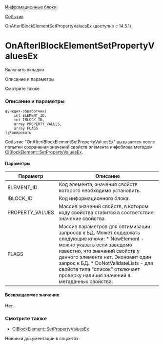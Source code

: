 [Информационные блоки](/api_help/iblock/index.php)

[События](/api_help/iblock/events/index.php)

OnAfterIBlockElementSetPropertyValuesEx (доступно с 14.5.1)

OnAfterIBlockElementSetPropertyValuesEx
=======================================

Включить вкладки

Описание и параметры

Смотрите также

### Описание и параметры

```
функция-обработчик(
	int ELEMENT_ID,
	int IBLOCK_ID,
	array PROPERTY_VALUES,
	array FLAGS
);Копировать
```

Событие "OnAfterIBlockElementSetPropertyValuesEx" вызывается после попытки сохранения значений свойств элемента инфоблока методом [CIBlockElement::SetPropertyValuesEx](/api_help/iblock/classes/ciblockelement/setpropertyvaluesex.php).

#### Параметры

| Параметр | Описание |
| --- | --- |
| ELEMENT\_ID | Код элемента, значения свойств которого необходимо установить. |
| IBLOCK\_ID | Код информационного блока. |
| PROPERTY\_VALUES | Массив значений свойств, в котором коду свойства ставится в соответствие значение свойства. |
| FLAGS | Массив параметров для оптимизации запросов к БД. Может содержать следующие ключи:  * NewElement - можно указать если заведомо известно, что значений свойств у данного элемента нет. Экономит один запрос к БД. * DoNotValidateLists - для свойств типа "список" отключает проверку наличия значений в метаданных свойства. |

#### Возвращаемое значение

Нет.

### Смотрите также

* [CIBlockElement::SetPropertyValuesEx](/api_help/iblock/classes/ciblockelement/setpropertyvaluesex.php)

Новинки документации в соцсетях: